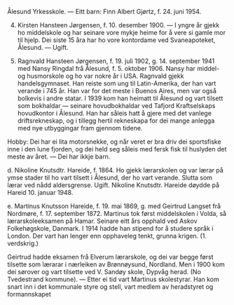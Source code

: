Ålesund Yrkesskole. — Eitt barn: Finn Albert Gjørtz, f. 24. juni 1954.

4. Kirsten Hansteen Jørgensen, f. 10. desember 1900. — I yngre år gjekk ho middelskole og har seinare vore mykje heime for å vere si gamle mor til hjelp. Dei siste 15 åra har ho vore kontordame ved Svaneapoteket, Ålesund. — Ugift.

5. Ragnvald Hansteen Jørgensen, f. 19. juli 1902, g. 14. september 1941 med Nansy Ringdal frå Ålesund, f. 5. oktober 1906. Nansy har middel- og husmorskole og ho var nokre år i USA. Ragnvald gjekk handelsgymnaset. Han reiste som ung til Latin-Amerika, der han vart verande i 745 år. Han var for det meste i Buenos Aires, men var også bolkevis i andre statar. I 1939 kom han heimatt til Ålesund og vart tilsett som bokhaldar — seinare hovudbokhaldar ved Tafjord Kraftselskaps hovudkontor i Ålesund. Han har såleis hatt å gjere med det vanlege driftsrekneskap, og i tillegg hertil rekneskapa for dei mange anlegga med nye utbyggingar fram gjennom tidene.

Hobby: Dei har ei lita motorsnekke, og når veret er bra driv dei sportsfiske inne i den lune fjorden, og dei held seg såleis med fersk fisk til huslyden det meste av året. — Dei har ikkje barn.

d. Nikoline Knutsdtr. Hareide, f. 1864. Ho gjekk lærarskolen og var lærar på ymse stader til ho vart tilsett i Ålesund, der ho vart verande. Slutta som lærar ved nådd aldersgrense. Ugift. Nikoline Knutsdtr. Hareide døydde på Hareid 10. januar 1948.

e. Martinus Knutsson Hareide, f. 19. mai 1869, g. med Geirtrud Langset frå Nordmøre, f. 17. september 1872. Martinus tok først middelskolen i Volda, så lærarskoleeksamen på Hamar. Seinare eitt års opphald ved Askov Folkehøgskole, Danmark. I 1914 hadde han stipend for å studere språk i London. Der vart han lenger enn opphaveleg tenkt, grunna krigen. (1. verdskrig.)

Geirtrud hadde eksamen frå Elverum lærarskole, og dei var begge først tilsette som lærarar i nærleiken av Brønnøysund, Nordland. Men i 1900 kom dei sørover og vart tilsette ved V. Sandøy skole, Dypvåg herad. (No Tvedestrand kommune). — Etter ei tid vart Martinus skolestyrar. Han kom snart inn i det kommunale styre og stell, vart medlem av heradstyret og formannskapet